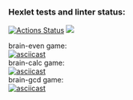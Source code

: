 ### Hexlet tests and linter status:
[![Actions Status](https://github.com/specialsnipe/php-project-lvl1/workflows/hexlet-check/badge.svg)](https://github.com/specialsnipe/php-project-lvl1/actions)
<a href="https://codeclimate.com/github/specialsnipe/php-project-lvl1/maintainability"><img src="https://api.codeclimate.com/v1/badges/c51e3eb8ec73b646e595/maintainability" /></a>

brain-even game: \
[![asciicast](https://asciinema.org/a/2TrFsifP9bzK8p1mgxF072py1.svg)](https://asciinema.org/a/2TrFsifP9bzK8p1mgxF072py1) \
brain-calc game: \
[![asciicast](https://asciinema.org/a/1XshlmMWZu8eFT1JppiZ0Kwxf.svg)](https://asciinema.org/a/1XshlmMWZu8eFT1JppiZ0Kwxf) \
brain-gcd game: \
[![asciicast](https://asciinema.org/a/eckIoSQqYVtwMwWQdlqdnJEnn.svg)](https://asciinema.org/a/eckIoSQqYVtwMwWQdlqdnJEnn)
